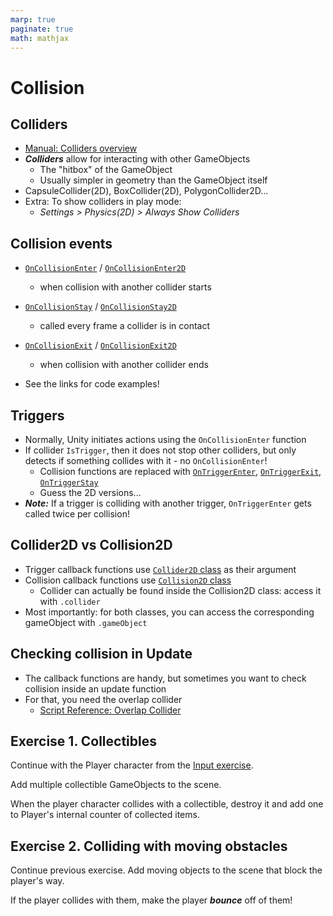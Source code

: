 ```yaml
---
marp: true
paginate: true
math: mathjax
---
```

<!-- headingDivider: 3 -->
<!-- class: invert -->

# Collision

## Colliders

* [Manual: Colliders overview](https://docs.unity3d.com/Manual/CollidersOverview.html)
* ***Colliders*** allow for interacting with other GameObjects
  * The "hitbox" of the GameObject
  * Usually simpler in geometry than the GameObject itself
* CapsuleCollider(2D), BoxCollider(2D), PolygonCollider2D...
* Extra: To show colliders in play mode:
  * *Settings > Physics(2D) > Always Show Colliders*

## Collision events

* [`OnCollisionEnter`](https://docs.unity3d.com/ScriptReference/Collider.OnCollisionEnter.html) / [`OnCollisionEnter2D`](https://docs.unity3d.com/ScriptReference/Collider2D.OnCollisionEnter2D.html)
  * when collision with another collider starts

* [`OnCollisionStay`](https://docs.unity3d.com/ScriptReference/Collider.OnCollisionStay.html) / [`OnCollisionStay2D`](https://docs.unity3d.com/ScriptReference/Collider2D.OnCollisionStay2D.html)
  * called every frame a collider is in contact
* [`OnCollisionExit`](https://docs.unity3d.com/ScriptReference/Collider.OnCollisionExit.html) / [`OnCollisionExit2D`](https://docs.unity3d.com/ScriptReference/Collider2D.OnCollisionExit2D.html)
  * when collision with another collider ends
* See the links for code examples!

<!-- _footer: "For more event methods, see [Script Reference: Monobehaviour Messages](https://docs.unity3d.com/ScriptReference/MonoBehaviour.html#Messages)" -->

## Triggers
* Normally, Unity initiates actions using the `OnCollisionEnter` function
* If collider `IsTrigger`, then it does not stop other colliders, but only detects if something collides with it - no `OnCollisionEnter`!
  * Collision functions are replaced with [`OnTriggerEnter`](https://docs.unity3d.com/ScriptReference/Collider.OnTriggerEnter.html), [`OnTriggerExit`](https://docs.unity3d.com/ScriptReference/Collider.OnTriggerExit.html), [`OnTriggerStay`]((https://docs.unity3d.com/ScriptReference/Collider.OnTriggerExit.html))
  * Guess the 2D versions...
* ***Note:*** If a trigger is colliding with another trigger, `OnTriggerEnter` gets called twice per collision!

## Collider2D vs Collision2D

* Trigger callback functions use [`Collider2D` class](https://docs.unity3d.com/ScriptReference/Collider2D.html) as their argument
* Collision callback functions use [`Collision2D` class](https://docs.unity3d.com/ScriptReference/Collision2D.html)
  * Collider can actually be found inside the Collision2D class: access it with `.collider`
* Most importantly: for both classes, you can access the corresponding gameObject with `.gameObject`

## Checking collision in Update

* The callback functions are handy, but sometimes you want to check collision inside an update function
* For that, you need the overlap collider
  * [Script Reference: Overlap Collider](https://docs.unity3d.com/ScriptReference/Collider2D.OverlapCollider.html)

## Exercise 1. Collectibles

<!-- _backgroundColor: #29366f -->

Continue with the Player character from the [Input exercise](input-handling.md#exercise-1-player-input).

Add multiple collectible GameObjects to the scene.

When the player character collides with a collectible, destroy it and add one to Player's internal counter of collected items.

## Exercise 2. Colliding with moving obstacles

<!-- _backgroundColor: #29366f -->

Continue previous exercise. Add moving objects to the scene that block the player's way. 

If the player collides with them, make the player ***bounce*** off of them!